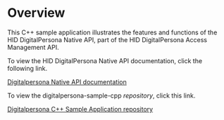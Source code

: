 # Overview

This C++ sample application illustrates the features and functions of the HID DigitalPersona Native API, part of the  HID DigitalPersona Access Management API.

To view the HID DigitalPersona Native API documentation, click the following link.

[Digitalpersona Native API  documentation](https://hidglobal.github.io/digitalpersona-native-api/)  

To view the digitalpersona-sample-cpp *repository*,  click this link.

[Digitalpersona C++ Sample Application  repository](https://github.com/hidglobal/digitalpersona-sample-cpp/)

